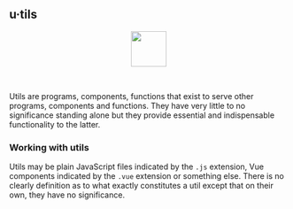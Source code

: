 ## u·tils

<center>
<img
  src="https://raw.githubusercontent.com/creativecommons/vue-vocabulary/master/src/assets/icons/ds_nomenclature/util.svg?sanitize=true"
  width="64px"/>
</center>

&nbsp;

Utils are programs, components, functions that exist to serve other programs,
components and functions. They have very little to no significance standing
alone but they provide essential and indispensable functionality to the latter.


### Working with utils

Utils may be plain JavaScript files indicated by the `.js` extension, Vue 
components indicated by the `.vue` extension or something else. There is no
clearly definition as to what exactly constitutes a util except that on their
own, they have no significance.
